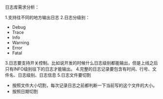 日志库需求分析：

1.支持往不同的地方输出日志
2.日志分级别：
- Debug
- Trace
- Info
- Warning
- Error
- Fatal

3.日志要支持开关控制。比如说开发的时候什么日志级别都能输出，但是上线之后只有INFO级别往下的日志才能输出。
4.完整的日志记录要包含有时间、行号、文件名、日志级别、日志信息
5.日志文件要切割
- 按照文件大小切割，每次记录日志之前都判断一下当前写的这个文件的大小。
- 按照日期切割
